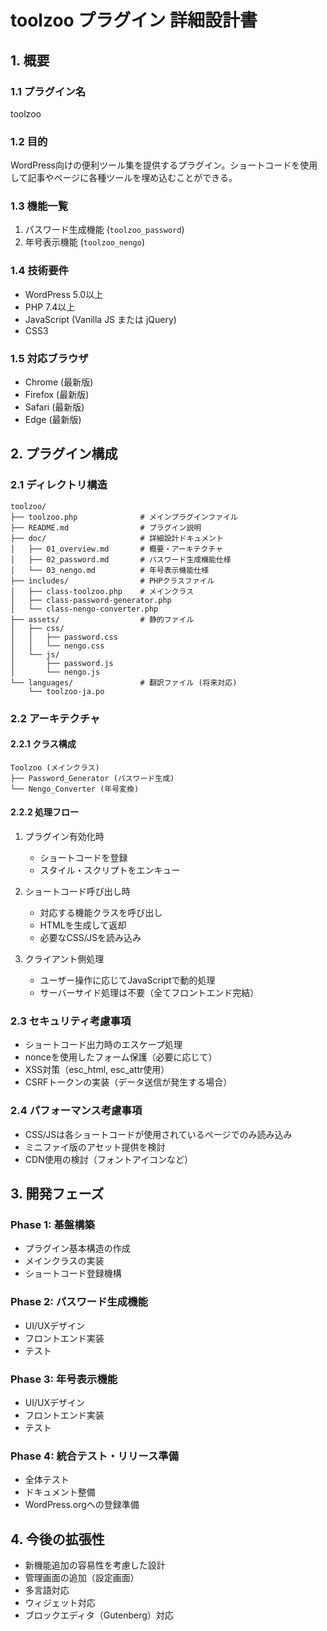 # toolzoo プラグイン 詳細設計書

## 1. 概要

### 1.1 プラグイン名
toolzoo

### 1.2 目的
WordPress向けの便利ツール集を提供するプラグイン。ショートコードを使用して記事やページに各種ツールを埋め込むことができる。

### 1.3 機能一覧
1. パスワード生成機能 (`toolzoo_password`)
2. 年号表示機能 (`toolzoo_nengo`)

### 1.4 技術要件
- WordPress 5.0以上
- PHP 7.4以上
- JavaScript (Vanilla JS または jQuery)
- CSS3

### 1.5 対応ブラウザ
- Chrome (最新版)
- Firefox (最新版)
- Safari (最新版)
- Edge (最新版)

## 2. プラグイン構成

### 2.1 ディレクトリ構造
```
toolzoo/
├── toolzoo.php              # メインプラグインファイル
├── README.md                # プラグイン説明
├── doc/                     # 詳細設計ドキュメント
│   ├── 01_overview.md       # 概要・アーキテクチャ
│   ├── 02_password.md       # パスワード生成機能仕様
│   └── 03_nengo.md          # 年号表示機能仕様
├── includes/                # PHPクラスファイル
│   ├── class-toolzoo.php    # メインクラス
│   ├── class-password-generator.php
│   └── class-nengo-converter.php
├── assets/                  # 静的ファイル
│   ├── css/
│   │   ├── password.css
│   │   └── nengo.css
│   └── js/
│       ├── password.js
│       └── nengo.js
└── languages/               # 翻訳ファイル (将来対応)
    └── toolzoo-ja.po
```

### 2.2 アーキテクチャ

#### 2.2.1 クラス構成
```
Toolzoo (メインクラス)
├── Password_Generator (パスワード生成)
└── Nengo_Converter (年号変換)
```

#### 2.2.2 処理フロー
1. プラグイン有効化時
   - ショートコードを登録
   - スタイル・スクリプトをエンキュー

2. ショートコード呼び出し時
   - 対応する機能クラスを呼び出し
   - HTMLを生成して返却
   - 必要なCSS/JSを読み込み

3. クライアント側処理
   - ユーザー操作に応じてJavaScriptで動的処理
   - サーバーサイド処理は不要（全てフロントエンド完結）

### 2.3 セキュリティ考慮事項
- ショートコード出力時のエスケープ処理
- nonceを使用したフォーム保護（必要に応じて）
- XSS対策（esc_html, esc_attr使用）
- CSRFトークンの実装（データ送信が発生する場合）

### 2.4 パフォーマンス考慮事項
- CSS/JSは各ショートコードが使用されているページでのみ読み込み
- ミニファイ版のアセット提供を検討
- CDN使用の検討（フォントアイコンなど）

## 3. 開発フェーズ

### Phase 1: 基盤構築
- プラグイン基本構造の作成
- メインクラスの実装
- ショートコード登録機構

### Phase 2: パスワード生成機能
- UI/UXデザイン
- フロントエンド実装
- テスト

### Phase 3: 年号表示機能
- UI/UXデザイン
- フロントエンド実装
- テスト

### Phase 4: 統合テスト・リリース準備
- 全体テスト
- ドキュメント整備
- WordPress.orgへの登録準備

## 4. 今後の拡張性
- 新機能追加の容易性を考慮した設計
- 管理画面の追加（設定画面）
- 多言語対応
- ウィジェット対応
- ブロックエディタ（Gutenberg）対応
